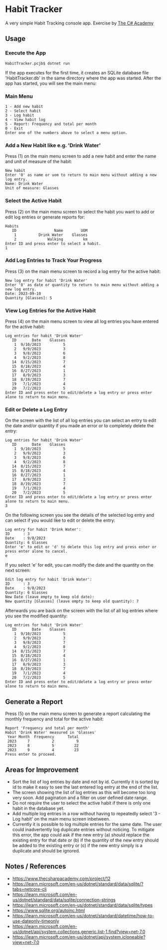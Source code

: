 # Habit Tracker
A very simple Habit Tracking console app. Exercise by [The C# Academy](https://www.thecsharpacademy.com)

## Usage
### Execute the App
```
HabitTracker.pcjb$ dotnet run
```
If the app executes for the first time, it creates an SQLite database file 'HabitTracker.db' in the same directory where the app was started.
After the app has started, you will see the main menu:

### Main Menu
```
1 - Add new habit
2 - Select habit
3 - Log habit
4 - View habit log
5 - Report: Frequency and total per month
0 - Exit
Enter one of the numbers above to select a menu option.
```

### Add a New Habit like e.g. 'Drink Water' 
Press (1) on the main menu screen to add a new habit and enter the name and unit of measure of the habit:
```
New habit
Enter '0' as name or uom to return to main menu without adding a new log entry.
Name: Drink Water
Unit of measure: Glasses
```
### Select the Active Habit
Press (2) on the main menu screen to select the habit you want to add or edit log entries or generate reports for:
```
Habits
   ID                 Name        UOM
    1          Drink Water    Glasses
    2              Walking         km
Enter ID and press enter to select a habit.
1
```

### Add Log Entries to Track Your Progress
Press (3) on the main menu screen to record a log entry for the active habit:
```
New log entry for habit 'Drink Water'
Enter '0' as date or quantity to return to main menu without adding a new log entry.
Date: 2023-09-10
Quantity [Glasses]: 5
```

### View Log Entries for the Active Habit
Press (4) on the main menu screen to view all log entries you have entered for the active habit:
```
Log entries for habit 'Drink Water'
   ID       Date    Glasses
    1  9/10/2023          5
    2   9/9/2023          3
    3   9/8/2023          6
    4   9/2/2023          8
   14  8/15/2023          7
   15  8/18/2023          4
   16  8/27/2023          1
   17   8/9/2023          3
   18  8/19/2023          7
   19   7/1/2023          4
   20   7/2/2023          5
Enter ID and press enter to edit/delete a log entry or press enter alone to return to main menu.
```

### Edit or Delete a Log Entry
On the screen with the list of all log entries you can select an entry to edit the date and/or quantity if you made an error or to completely delete the entry:
```
Log entries for habit 'Drink Water'
   ID       Date    Glasses
    1  9/10/2023          5
    2   9/9/2023          3
    3   9/8/2023          6
    4   9/2/2023          8
   14  8/15/2023          7
   15  8/18/2023          4
   16  8/27/2023          1
   17   8/9/2023          3
   18  8/19/2023          7
   19   7/1/2023          4
   20   7/2/2023          5
Enter ID and press enter to edit/delete a log entry or press enter alone to return to main menu.
3
```

On the following screen you see the details of the selected log entry and can select if you would like to edit or delete the entry:
```
Log entry for habit 'Drink Water':
ID      : 3
Date    : 9/8/2023
Quantity: 6 Glasses
Enter 'e' to edit or 'd' to delete this log entry and press enter or press enter alone to cancel.
e
```

If you select 'e' for edit, you can modify the date and the quantity on the next screen:
```
Edit log entry for habit 'Drink Water':
ID      : 3
Date    : 9/8/2023
Quantity: 6 Glasses
New Date (leave empty to keep old date): 
New quantity [Glasses] (leave empty to keep old quantity): 7
```

Afterwards you are back on the screen with the list of all log entries where you see the modified quantity:

```
Log entries for habit 'Drink Water'
   ID       Date    Glasses
    1  9/10/2023          5
    2   9/9/2023          3
    3   9/8/2023          7
    4   9/2/2023          8
   14  8/15/2023          7
   15  8/18/2023          4
   16  8/27/2023          1
   17   8/9/2023          3
   18  8/19/2023          7
   19   7/1/2023          4
   20   7/2/2023          5
Enter ID and press enter to edit/delete a log entry or press enter alone to return to main menu.
```

## Generate a Report
Press (5) on the main menu screen to generate a report calculating the monthly frequency and total for the active habit:
```
Report 'Frequency and total per month'
Habit 'Drink Water' measured in 'Glasses'
 Year Month  Frequency      Total
 2023     7          2          9
 2023     8          5         22
 2023     9          4         23
Press enter to proceed.
```

## Areas for Improvement
* Sort the list of log entries by date and not by id. Currently it is sorted by id to make it easy to see the last entered log entry at the end of the list.
* The screen showing the list of log entries as this will become too long very soon. Add pagination and a filter on user defined date range.
* Do not require the user to select the active habit if there is only one habit in the database yet.
* Add multiple log entries in a row without having to repeatedly select '3 - Log habit' on the main menu screen inbetween.
* Currently it is possible to log multiple entries for the same date. The user could inadvertently log duplicate entries without noticing. To mitigate this error, the app could ask if the new entry (a) should replace the existing entry for that date or (b) if the quantity of the new entry should be added to the existing entry or (c) if the new entry simply is a duplicate and should be ignored.

## Notes / References
* https://www.thecsharpacademy.com/project/12
* https://learn.microsoft.com/en-us/dotnet/standard/data/sqlite/?tabs=netcore-cli
* https://learn.microsoft.com/en-us/dotnet/standard/data/sqlite/connection-strings
* https://learn.microsoft.com/en-us/dotnet/standard/data/sqlite/types
* https://www.sqlite.org/autoinc.html
* https://learn.microsoft.com/en-us/dotnet/standard/datetime/how-to-use-dateonly-timeonly
* https://learn.microsoft.com/en-us/dotnet/api/system.collections.generic.list-1.find?view=net-7.0
* https://learn.microsoft.com/en-us/dotnet/api/system.icloneable?view=net-7.0
